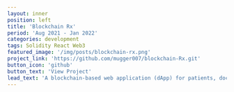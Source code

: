 ```yaml
---
layout: inner
position: left
title: 'Blockchain Rx'
period: 'Aug 2021 - Jan 2022'
categories: development
tags: Solidity React Web3
featured_image: '/img/posts/blockchain-rx.png'
project_link: 'https://github.com/mugger007/blockchain-Rx.git'
button_icon: 'github'
button_text: 'View Project'
lead_text: 'A blockchain-based web application (dApp) for patients, doctors and pharmacists to manage prescriptions.'
---
```

